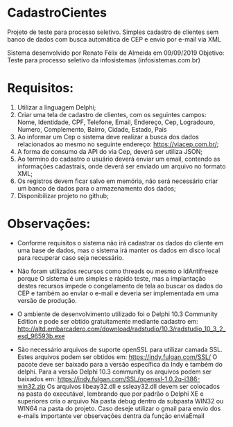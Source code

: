 # CadastroCientes
Projeto de teste para processo seletivo. Simples cadastro de clientes sem banco de dados com busca automática de CEP e envio por e-mail via XML

Sistema desenvolvido por Renato Félix de Almeida em 09/09/2019
 Objetivo: Teste para processo seletivo da infosistemas (infosistemas.com.br)

# Requisitos:

1) Utilizar a linguagem Delphi;
2) Criar uma tela de cadastro de clientes, com os seguintes campos:
  Nome, Identidade, CPF, Telefone, Email, Endereço, Cep, Logradouro, Numero,
  Complemento, Bairro, Cidade, Estado, Pais
3) Ao informar um Cep o sistema deve realizar a busca dos dados relacionados ao
  mesmo no seguinte endereço: https://viacep.com.br/;
4) A forma de consumo da API do via Cep, deverá ser utiliza JSON;
5) Ao termino do cadastro o usuário deverá enviar um email, contendo as
  informações cadastrais, onde deverá ser enviado um arquivo no formato XML;
6) Os registros devem ficar salvo em memória, não será necessário criar um
  banco de dados para o armazenamento dos dados;
7) Disponibilizar projeto no github;

# Observações:
* Conforme requisitos o sistema não irá cadastrar os dados do cliente em uma
base de dados, mas o sistema irá manter os dados em disco local para recuperar
caso seja necessário.

* Nâo foram utilizados recursos como threads ou mesmo o IdAntifreeze porque
O sistema é um simples e rápido teste, mas a implantação destes recursos
impede o congelamento de tela ao buscar os dados do CEP e também ao
enviar o e-mail e deveria ser implementada em uma versão de produção.

* O ambiente de desenvolvimento utilizado foi o Delphi 10.3 Community Edition e
pode ser obtido gratuitamente mediante cadastro em:
http://altd.embarcadero.com/download/radstudio/10.3/radstudio_10_3_2_esd_96593b.exe

* São necessário arquivos de suporte openSSL para utilizar camada SSL. Estes
arquivos podem ser obtidos em:
https://indy.fulgan.com/SSL/
O pacote deve ser baixado para a versão específica da Indy e também do delphi.
Para a versão Delphi 10.3 community os arquivos podem ser baixados em:
https://indy.fulgan.com/SSL/openssl-1.0.2q-i386-win32.zip
Os arquivos libeay32.dll e ssleay32.dll devem ser colocados na pasta do
executável, lembrando que por padrão o Delphi XE e superiores cria o arquivo
Na pasta debug dentro da subpasta WIN32 ou WIN64 na pasta do projeto.
Caso deseje utilizar o gmail para envio dos e-mails importante ver observações
dentra da função enviaEmail
